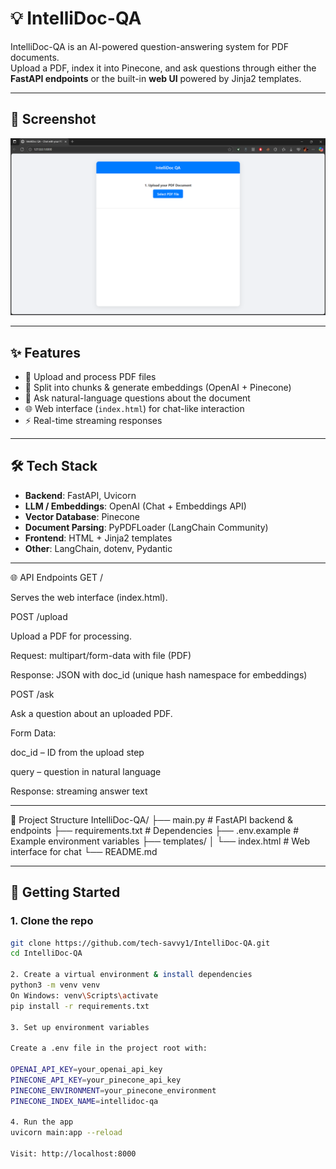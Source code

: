 # 💡 IntelliDoc-QA  

IntelliDoc-QA is an AI-powered question-answering system for PDF documents.  
Upload a PDF, index it into Pinecone, and ask questions through either the **FastAPI endpoints** or the built-in **web UI** powered by Jinja2 templates.  

---

## 📸 Screenshot

![Web App](IntelliDoc-QA1.png)

---

## ✨ Features  
- 📄 Upload and process PDF files  
- 🔎 Split into chunks & generate embeddings (OpenAI + Pinecone)  
- 🤖 Ask natural-language questions about the document  
- 🌐 Web interface (`index.html`) for chat-like interaction  
- ⚡ Real-time streaming responses  

---

## 🛠️ Tech Stack  
- **Backend**: FastAPI, Uvicorn  
- **LLM / Embeddings**: OpenAI (Chat + Embeddings API)  
- **Vector Database**: Pinecone  
- **Document Parsing**: PyPDFLoader (LangChain Community)  
- **Frontend**: HTML + Jinja2 templates  
- **Other**: LangChain, dotenv, Pydantic  

---

🌐 API Endpoints
GET /

Serves the web interface (index.html).

POST /upload

Upload a PDF for processing.

Request: multipart/form-data with file (PDF)

Response: JSON with doc_id (unique hash namespace for embeddings)

POST /ask

Ask a question about an uploaded PDF.

Form Data:

doc_id – ID from the upload step

query – question in natural language

Response: streaming answer text

---

📂 Project Structure
IntelliDoc-QA/
├── main.py                # FastAPI backend & endpoints
├── requirements.txt       # Dependencies
├── .env.example           # Example environment variables
├── templates/
│   └── index.html         # Web interface for chat
└── README.md

---

## 🚀 Getting Started  

### 1. Clone the repo  
```bash
git clone https://github.com/tech-savvy1/IntelliDoc-QA.git
cd IntelliDoc-QA

2. Create a virtual environment & install dependencies
python3 -m venv venv
On Windows: venv\Scripts\activate
pip install -r requirements.txt

3. Set up environment variables

Create a .env file in the project root with:

OPENAI_API_KEY=your_openai_api_key
PINECONE_API_KEY=your_pinecone_api_key
PINECONE_ENVIRONMENT=your_pinecone_environment
PINECONE_INDEX_NAME=intellidoc-qa

4. Run the app
uvicorn main:app --reload

Visit: http://localhost:8000
